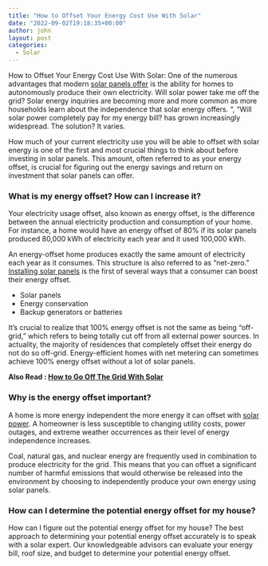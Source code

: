 ```yaml
---
title: "How to Offset Your Energy Cost Use With Solar"
date: "2022-09-02T19:18:35+00:00"
author: john
layout: post
categories:
  - Solar
---
```


How to Offset Your Energy Cost Use With Solar: One of the numerous advantages that modern [solar panels offer](/what-are-the-pros-and-cons-of-solar-energy/) is the ability for homes to autonomously produce their own electricity. Will solar power take me off the grid? Solar energy inquiries are becoming more and more common as more households learn about the independence that solar energy offers. “, “Will solar power completely pay for my energy bill? has grown increasingly widespread. The solution? It varies.

How much of your current electricity use you will be able to offset with solar energy is one of the first and most crucial things to think about before investing in solar panels. This amount, often referred to as your energy offset, is crucial for figuring out the energy savings and return on investment that solar panels can offer.

### **What is my energy offset? How can I increase it?**

Your electricity usage offset, also known as energy offset, is the difference between the annual electricity production and consumption of your home. For instance, a home would have an energy offset of 80% if its solar panels produced 80,000 kWh of electricity each year and it used 100,000 kWh.

An energy-offset home produces exactly the same amount of electricity each year as it consumes. This structure is also referred to as “net-zero.” [Installing solar panels](/top-benefits-of-installing-solar-panels-on-your-home/) is the first of several ways that a consumer can boost their energy offset.

- Solar panels
- Energy conservation
- Backup generators or batteries

It’s crucial to realize that 100% energy offset is not the same as being “off-grid,” which refers to being totally cut off from all external power sources. In actuality, the majority of residences that completely offset their energy do not do so off-grid. Energy-efficient homes with net metering can sometimes achieve 100% energy offset without a lot of solar panels.

**Also Read : [How to Go Off The Grid With Solar](/how-to-go-off-the-grid-with-solar/)**

### **Why is the energy offset important?**

A home is more energy independent the more energy it can offset with [solar power](/solar/). A homeowner is less susceptible to changing utility costs, power outages, and extreme weather occurrences as their level of energy independence increases.

Coal, natural gas, and nuclear energy are frequently used in combination to produce electricity for the grid. This means that you can offset a significant number of harmful emissions that would otherwise be released into the environment by choosing to independently produce your own energy using solar panels.

### **How can I determine the potential energy offset for my house?**

How can I figure out the potential energy offset for my house? The best approach to determining your potential energy offset accurately is to speak with a solar expert. Our knowledgeable advisors can evaluate your energy bill, roof size, and budget to determine your potential energy offset.
